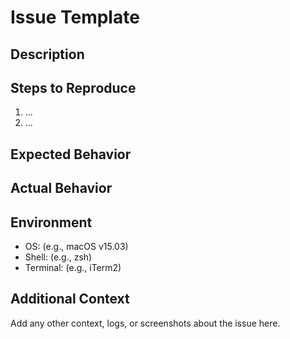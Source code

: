 # Issue Template

## Description

<!-- Please provide a clear and concise description of the issue. -->

## Steps to Reproduce
<!-- List the steps to reproduce the issue:  -->
1. ...
2. ...

## Expected Behavior

<!-- Describe what you expected to happen. -->

## Actual Behavior

<!-- Describe what actually happened. -->

## Environment

- OS: (e.g., macOS v15.03)
- Shell: (e.g., zsh)
- Terminal: (e.g., iTerm2)

## Additional Context

Add any other context, logs, or screenshots about the issue here.
